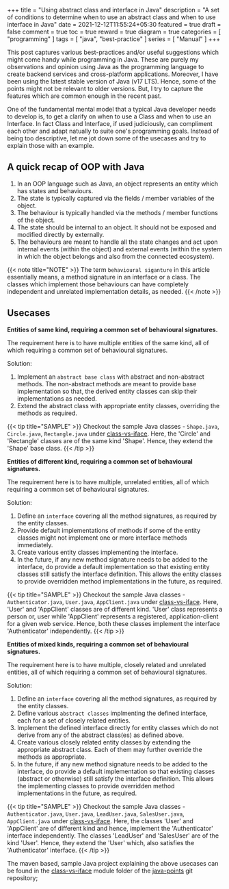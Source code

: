 +++
title = "Using abstract class and interface in Java"
description = "A set of conditions to determine when to use an abstract class and when to use interface in Java"
date = 2021-12-12T11:55:24+05:30
featured = true
draft = false
comment = true
toc = true
reward = true
diagram = true
categories = [
  "programming"
]
tags = [
  "java",
  "best-practice"
]
series = [
  "Manual"
]
+++

This post captures various best-practices and/or useful suggestions which might come handy while programming in Java.
These are purely my observations and opinion using Java as the programming language to create backend services and
cross-platform applications. Moreover, I have been using the latest stable version of Java (v17 LTS). Hence, some of
the points might not be relevant to older versions. But, I try to capture the features which are common enough in the
recent past.

One of the fundamental mental model that a typical Java developer needs to develop is, to get a clarify
on when to use a Class and when to use an Interface. In fact Class and Interface, if used judiciously,
can compliment each other and adapt natually to suite one's programming goals. Instead of being too descriptive,
let me jot down some of the usecases and try to explain those with an example.

## A quick recap of OOP with Java

1. In an OOP language such as Java, an object represents an entity which has states and behaviours.
2. The state is typically captured via the fields / member variables of the object.
3. The behaviour is typically handled via the methods / member functions of the object.
4. The state should be internal to an object. It should not be exposed and modified directly by externally.
5. The behaviours are meant to handle all the state changes and act upon internal events (within the object) and
   external events (within the system in which the object belongs and also from the connected ecosystem).

{{< note title="NOTE" >}}
The term `behavioural siganture` in this article essentially means, a method signature in an interface or a class.
The classes which implement those behaviours can have completely independent and unrelated implementation details,
as needed.
{{< /note >}}

## Usecases

__Entities of same kind, requiring a common set of behavioural signatures.__

The requirement here is to have multiple entities of the same kind, all of which requiring a common set of
behavioural signatures.

Solution:

1. Implement an `abstract base class` with abstract and non-abstract methods. The non-abstract methods are meant
   to provide base implementation so that, the derived entity classes can skip their implementations as needed.
2. Extend the abstract class with appropriate entity classes, overriding the methods as required.

{{< tip title="SAMPLE" >}}
Checkout the sample Java classes - `Shape.java`, `Circle.java`, `Rectangle.java` under
[class-vs-iface](https://github.com/ravihara/java-points/tree/main/class-vs-iface). Here, the 'Circle' and 'Rectangle'
classes are of the same kind 'Shape'. Hence, they extend the 'Shape' base class.
{{< /tip >}}

__Entities of different kind, requiring a common set of behavioural signatures.__

The requirement here is to have multiple, unrelated entities, all of which requiring a common set of
behavioural signatures.

Solution:

1. Define an `interface` covering all the method signatures, as required by the entity classes.
2. Provide default implementations of methods if some of the entity classes might not implement one or
   more interface methods immediately.
3. Create various entity classes implementing the interface.
4. In the future, if any new method signature needs to be added to the interface, do provide a default
   implementation so that existing entity classes still satisfy the interface definition. This allows
   the entity classes to provide overridden method implementations in the future, as required.

{{< tip title="SAMPLE" >}}
Checkout the sample Java classes - `Authenticator.java`, `User.java`, `AppClient.java` under
[class-vs-iface](https://github.com/ravihara/java-points/tree/main/class-vs-iface). Here, 'User' and 'AppClient' classes
are of different kind. 'User' class represents a person or, user while 'AppClient' represents a registered, application-client
for a given web service. Hence, both these classes implement the interface 'Authenticator' independently.
{{< /tip >}}

__Entities of mixed kinds, requiring a common set of behavioural signatures.__

The requirement here is to have multiple, closely related and unrelated entities, all of which requiring
a common set of behavioural signatures.

Solution:

1. Define an `interface` covering all the method signatures, as required by the entity classes.
2. Define various `abstract classes` implmenting the defined interface, each for a set of closely related entities.
3. Implement the defined interface directly for entity classes which do not derive from any of the
   abstract class(es) as defined above.
4. Create various closely related entity classes by extending the appropriate abstract class. Each of them may
   further override the methods as appropriate.
5. In the future, if any new method signature needs to be added to the interface, do provide a default
   implementation so that existing classes (abstract or otherwise) still satisfy the interface definition.
   This allows the implementing classes to provide overridden method implementations in the future, as required.

{{< tip title="SAMPLE" >}}
Checkout the sample Java classes - `Authenticator.java`, `User.java`, `LeadUser.java`, `SalesUser.java`,
`AppClient.java` under [class-vs-iface](https://github.com/ravihara/java-points/tree/main/class-vs-iface). Here,
the classes 'User' and 'AppClient' are of different kind and hence, implement the 'Authenticator' interface independently.
The classes 'LeadUser' and 'SalesUser' are of the kind 'User'. Hence, they extend the 'User' which, also
satisfies the 'Authenticator' interface.
{{< /tip >}}

The maven based, sample Java project explaining the above usecases can be found in the
[class-vs-iface](https://github.com/ravihara/java-points/tree/main/class-vs-iface) module folder of the
[java-points](https://github.com/ravihara/java-points) git repository;
